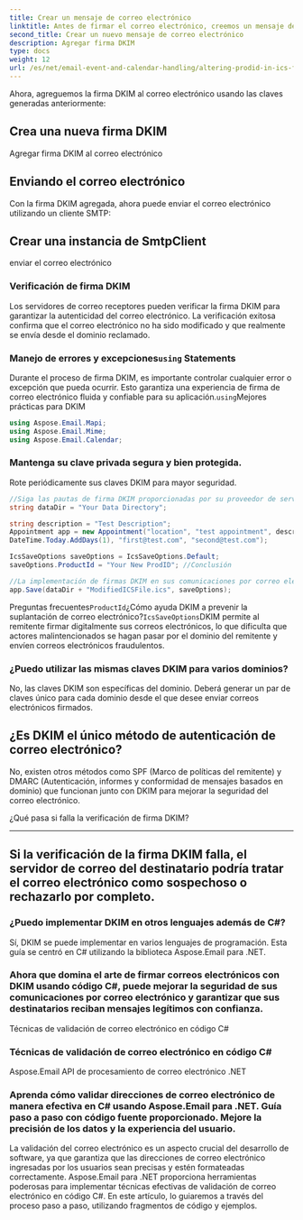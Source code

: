 ```yaml
---
title: Crear un mensaje de correo electrónico
linktitle: Antes de firmar el correo electrónico, creemos un mensaje de correo electrónico de muestra:
second_title: Crear un nuevo mensaje de correo electrónico
description: Agregar firma DKIM
type: docs
weight: 12
url: /es/net/email-event-and-calendar-handling/altering-prodid-in-ics-files-with-csharp/
---
```


Ahora, agreguemos la firma DKIM al correo electrónico usando las claves generadas anteriormente:

##  Crea una nueva firma DKIM

Agregar firma DKIM al correo electrónico

## Enviando el correo electrónico

Con la firma DKIM agregada, ahora puede enviar el correo electrónico utilizando un cliente SMTP:

##  Crear una instancia de SmtpClient

 enviar el correo electrónico

### Verificación de firma DKIM

Los servidores de correo receptores pueden verificar la firma DKIM para garantizar la autenticidad del correo electrónico. La verificación exitosa confirma que el correo electrónico no ha sido modificado y que realmente se envía desde el dominio reclamado.

### Manejo de errores y excepciones`using` Statements

Durante el proceso de firma DKIM, es importante controlar cualquier error o excepción que pueda ocurrir. Esto garantiza una experiencia de firma de correo electrónico fluida y confiable para su aplicación.`using`Mejores prácticas para DKIM

```csharp
using Aspose.Email.Mapi;
using Aspose.Email.Mime;
using Aspose.Email.Calendar;
```

### Mantenga su clave privada segura y bien protegida.

Rote periódicamente sus claves DKIM para mayor seguridad.

```csharp
//Siga las pautas de firma DKIM proporcionadas por su proveedor de servicios de correo electrónico.
string dataDir = "Your Data Directory";

string description = "Test Description";
Appointment app = new Appointment("location", "test appointment", description, DateTime.Today,
DateTime.Today.AddDays(1), "first@test.com", "second@test.com");

IcsSaveOptions saveOptions = IcsSaveOptions.Default;
saveOptions.ProductId = "Your New ProdID"; //Conclusión

//La implementación de firmas DKIM en sus comunicaciones por correo electrónico agrega una sólida capa de seguridad y confianza. Siguiendo esta guía paso a paso, habrá aprendido cómo firmar correos electrónicos con DKIM usando código C# y Aspose.Email para .NET.
app.Save(dataDir + "ModifiedICSFile.ics", saveOptions);
```

Preguntas frecuentes`ProductId`¿Cómo ayuda DKIM a prevenir la suplantación de correo electrónico?`IcsSaveOptions`DKIM permite al remitente firmar digitalmente sus correos electrónicos, lo que dificulta que actores malintencionados se hagan pasar por el dominio del remitente y envíen correos electrónicos fraudulentos.

### ¿Puedo utilizar las mismas claves DKIM para varios dominios?

No, las claves DKIM son específicas del dominio. Deberá generar un par de claves único para cada dominio desde el que desee enviar correos electrónicos firmados.

## ¿Es DKIM el único método de autenticación de correo electrónico?

No, existen otros métodos como SPF (Marco de políticas del remitente) y DMARC (Autenticación, informes y conformidad de mensajes basados en dominio) que funcionan junto con DKIM para mejorar la seguridad del correo electrónico.

¿Qué pasa si falla la verificación de firma DKIM?

---

## Si la verificación de la firma DKIM falla, el servidor de correo del destinatario podría tratar el correo electrónico como sospechoso o rechazarlo por completo.

### ¿Puedo implementar DKIM en otros lenguajes además de C#?

Sí, DKIM se puede implementar en varios lenguajes de programación. Esta guía se centró en C# utilizando la biblioteca Aspose.Email para .NET.

### Ahora que domina el arte de firmar correos electrónicos con DKIM usando código C#, puede mejorar la seguridad de sus comunicaciones por correo electrónico y garantizar que sus destinatarios reciban mensajes legítimos con confianza.

 Técnicas de validación de correo electrónico en código C#

###  Técnicas de validación de correo electrónico en código C#

 Aspose.Email API de procesamiento de correo electrónico .NET

###  Aprenda cómo validar direcciones de correo electrónico de manera efectiva en C# usando Aspose.Email para .NET. Guía paso a paso con código fuente proporcionado. Mejore la precisión de los datos y la experiencia del usuario.

La validación del correo electrónico es un aspecto crucial del desarrollo de software, ya que garantiza que las direcciones de correo electrónico ingresadas por los usuarios sean precisas y estén formateadas correctamente. Aspose.Email para .NET proporciona herramientas poderosas para implementar técnicas efectivas de validación de correo electrónico en código C#. En este artículo, lo guiaremos a través del proceso paso a paso, utilizando fragmentos de código y ejemplos.